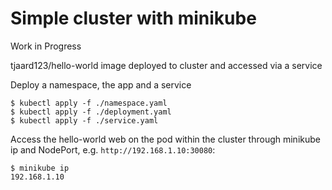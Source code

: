 # Simple cluster with minikube

Work in Progress

tjaard123/hello-world image deployed to cluster and accessed via a service

Deploy a namespace, the app and a service

```
$ kubectl apply -f ./namespace.yaml
$ kubectl apply -f ./deployment.yaml
$ kubectl apply -f ./service.yaml
```

Access the hello-world web on the pod within the cluster through minikube ip and NodePort, e.g. `http://192.168.1.10:30080`:

```
$ minikube ip
192.168.1.10
```